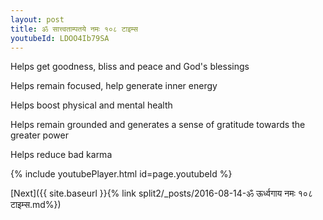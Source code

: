 ```yaml
---
layout: post
title: ॐ सात्त्वताम्पतये नमः १०८ टाइम्स
youtubeId: LDOO4Ib79SA
---
```

 
 
Helps get goodness, bliss and peace and God's blessings
 
Helps remain focused, help generate inner energy 
 
Helps boost physical and mental health 
 
Helps remain grounded and generates a sense of gratitude towards the greater power 
 
Helps reduce bad karma
 
 
 
 


{% include youtubePlayer.html id=page.youtubeId %}
 
[Next]({{ site.baseurl }}{% link  split2/_posts/2016-08-14-ॐ ऊर्ध्वगाय नमः १०८ टाइम्स.md%})
 
